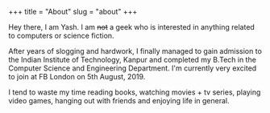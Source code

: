 +++
title = "About"
slug = "about"
+++

Hey there, I am Yash. I am ~~not~~ a geek who is interested in
anything related to computers or science fiction.

After years of slogging and hardwork, I finally managed to gain
admission to the Indian Institute of Technology, Kanpur and
completed my B.Tech in the Computer Science and Engineering
Department. I'm currently very excited to join at FB London on 5th
August, 2019.

I tend to waste my time reading books, watching movies + tv series,
playing video games, hanging out with friends and enjoying life in
general. 
